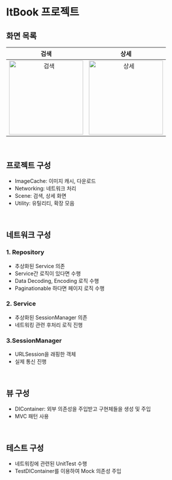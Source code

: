 # ItBook 프로젝트

## 화면 목록
|검색|상세|
|:--:|:--:|
|<img width="200" alt="검색" src="https://github.com/shapiro711/ItBookDaangn/assets/57553889/200e9336-67b2-4f7a-bd0b-8e22b7a38ec7">|<img width="200" alt="상세" src="https://github.com/shapiro711/ItBookDaangn/assets/57553889/5a330894-41b3-4b73-8b1d-cfbb470a2e99">|

&nbsp;   

## 프로젝트 구성
- ImageCache: 이미지 캐시, 다운로드 
- Networking: 네트워크 처리
- Scene: 검색, 상세 화면
- Utility: 유틸리티, 확장 모음

&nbsp;   

## 네트워크 구성
### 1. Repository
- 추상화된 Service 의존
- Service간 로직이 있다면 수행
- Data Decoding, Encoding 로직 수행
- Paginationable 하다면 페이지 로직 수행

### 2. Service
- 추상화된 SessionManager 의존
- 네트워킹 관련 후처리 로직 진행

### 3.SessionManager
- URLSession을 래핑한 객체
- 실제 통신 진행

&nbsp;   

## 뷰 구성
- DIContainer: 외부 의존성을 주입받고 구현체들을 생성 및 주입
- MVC 패턴 사용

&nbsp;  

## 테스트 구성
- 네트워킹에 관련된 UnitTest 수행
- TestDIContainer를 이용하여 Mock 의존성 주입
